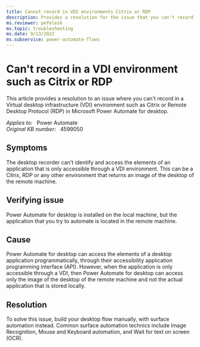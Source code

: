 ```yaml
---
title: Cannot record in VDI environments Citrix or RDP
description: Provides a resolution for the issue that you can't record in a VDI environment such as Citrix or RDP.
ms.reviewer: pefelesk
ms.topic: troubleshooting
ms.date: 9/13/2022
ms.subservice: power-automate-flows
---
```

# Can't record in a VDI environment such as Citrix or RDP

This article provides a resolution to an issue where you can't record in a Virtual desktop infrastructure (VDI) environment such as Citrix or Remote Desktop Protocol (RDP) in Microsoft Power Automate for desktop.

_Applies to:_ &nbsp; Power Automate  
_Original KB number:_ &nbsp; 4599050

## Symptoms

The desktop recorder can't identify and access the elements of an application that is only accessible through a VDI environment. This can be a Citrix, RDP or any other environment that returns an image of the desktop of the remote machine.

## Verifying issue

Power Automate for desktop is installed on the local machine, but the application that you try to automate is located in the remote machine.

## Cause

Power Automate for desktop can access the elements of a desktop application programmatically, through their accessibility application programming interface (API). However, when the application is only accessible through a VDI, then Power Automate for desktop can access only the image of the desktop of the remote machine and not the actual application that is stored locally.

## Resolution

To solve this issue, build your desktop flow manually, with surface automation instead. Common surface automation technics include Image Recognition, Mouse and Keyboard automation, and Wait for text on screen (OCR).
